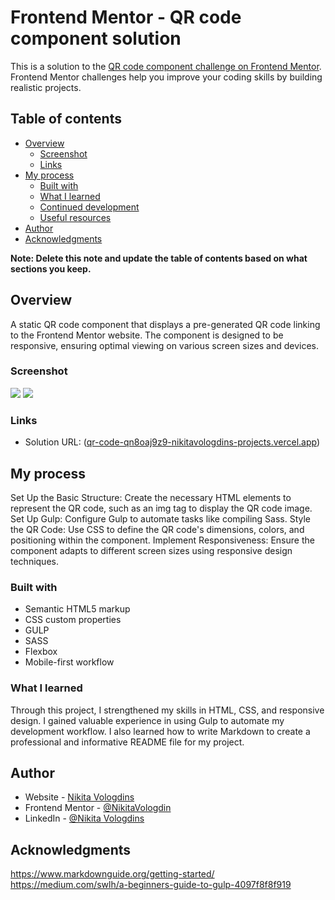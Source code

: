 # Frontend Mentor - QR code component solution

This is a solution to the [QR code component challenge on Frontend Mentor](https://www.frontendmentor.io/challenges/qr-code-component-iux_sIO_H). Frontend Mentor challenges help you improve your coding skills by building realistic projects.

## Table of contents

- [Overview](#overview)
  - [Screenshot](#screenshot)
  - [Links](#links)
- [My process](#my-process)
  - [Built with](#built-with)
  - [What I learned](#what-i-learned)
  - [Continued development](#continued-development)
  - [Useful resources](#useful-resources)
- [Author](#author)
- [Acknowledgments](#acknowledgments)

**Note: Delete this note and update the table of contents based on what sections you keep.**

## Overview

A static QR code component that displays a pre-generated QR code linking to the Frontend Mentor website. The component is designed to be responsive, ensuring optimal viewing on various screen sizes and devices.

### Screenshot

![](./screenshots/mobile.jpg.jpg)
![](./screenshots/desktop.jpg.jpg)

### Links

- Solution URL: ([qr-code-qn8oaj9z9-nikitavologdins-projects.vercel.app](https://qr-code-qn8oaj9z9-nikitavologdins-projects.vercel.app/))

## My process

Set Up the Basic Structure: Create the necessary HTML elements to represent the QR code, such as an img tag to display the QR code image.
Set Up Gulp: Configure Gulp to automate tasks like compiling Sass.
Style the QR Code: Use CSS to define the QR code's dimensions, colors, and positioning within the component.
Implement Responsiveness: Ensure the component adapts to different screen sizes using responsive design techniques.

### Built with

- Semantic HTML5 markup
- CSS custom properties
- GULP
- SASS
- Flexbox
- Mobile-first workflow

### What I learned

Through this project, I strengthened my skills in HTML, CSS, and responsive design. I gained valuable experience in using Gulp to automate my development workflow. I also learned how to write Markdown to create a professional and informative README file for my project.

## Author

- Website - [Nikita Vologdins](https://www.vologdin.eu)
- Frontend Mentor - [@NikitaVologdin](https://www.frontendmentor.io/profile/NikitaVologdin)
- LinkedIn - [@Nikita Vologdins](https://www.linkedin.com/in/nikita-vologdins-7614442b4/)

## Acknowledgments

https://www.markdownguide.org/getting-started/<br>
https://medium.com/swlh/a-beginners-guide-to-gulp-4097f8f8f919<br>
